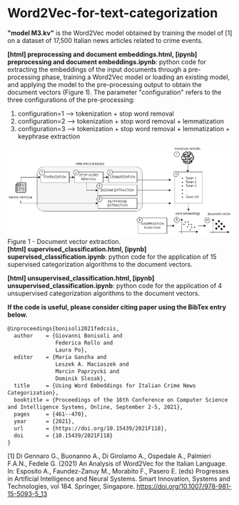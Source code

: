 # Word2Vec-for-text-categorization

<b>"model M3.kv"</b> is the Word2Vec model obtained by training the model of [1] on a dataset of 17,500 Italian news articles related to crime events.

<b>[html] preprocessing and document embeddings.html, [ipynb] preprocessing and document embeddings.ipynb</b>: python code for extracting the embeddings of the input documents through a pre-processing phase, training a Word2Vec model or loading an existing model, and applying the model to the pre-processing output to obtain the document vectors (Figure 1).
The parameter "configuration" refers to the three configurations of the pre-processing:
1. configuration=1 --> tokenization + stop word removal
2. configuration=2 --> tokenization + stop word removal + lemmatization
3. configuration=3 --> tokenization + stop word removal + lemmatization + keyphrase extraction

<img src="wordembedding_extraction.png">
Figure 1 - Document vector extraction.

<br>
<b>[html] supervised_classification.html, [ipynb] supervised_classification.ipynb</b>: python code for the application of 15 supervised categorization algorithms to the document vectors.

<b>[html] unsupervised_classification.html, [ipynb] unsupervised_classification.ipynb</b>: python code for the application of 4 unsupervised categorization algorithms to the document vectors.

**If the code is useful, please consider citing paper using the BibTex entry below.**

```
@inproceedings{bonisoli2021fedcsis,
  author    = {Giovanni Bonisoli and
               Federica Rollo and
               Laura Po},
  editor    = {Maria Ganzha and
               Leszek A. Maciaszek and
               Marcin Paprzycki and
               Dominik Slezak},
  title     = {Using Word Embeddings for Italian Crime News Categorization},
  booktitle = {Proceedings of the 16th Conference on Computer Science and Intelligence Systems, Online, September 2-5, 2021},
  pages     = {461--470},
  year      = {2021},
  url       = {https://doi.org/10.15439/2021F118},
  doi       = {10.15439/2021F118}
}
```

[1] Di Gennaro G., Buonanno A., Di Girolamo A., Ospedale A., Palmieri F.A.N., Fedele G. (2021) 
An Analysis of Word2Vec for the Italian Language. In: Esposito A., Faundez-Zanuy M., Morabito F., Pasero E. 
(eds) Progresses in Artificial Intelligence and Neural Systems. Smart Innovation, Systems and Technologies, 
vol 184. Springer, Singapore. https://doi.org/10.1007/978-981-15-5093-5_13

